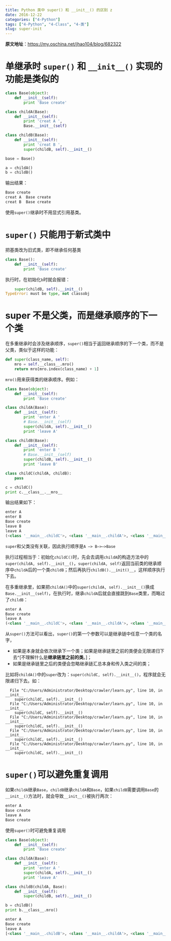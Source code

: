 ```yaml
---
title: Python 类中 super() 和 __init__() 的区别 z
date: 2016-12-22
categories: ["4-Python"]
tags: ["4-Python", "4-Class", "4-类"]
slug: super-init
---
```


**原文地址**：<https://my.oschina.net/jhao104/blog/682322>

# 单继承时 `super()` 和 `__init__()` 实现的功能是类似的

```python
class Base(object):
    def __init__(self):
        print 'Base create'

class childA(Base):
    def __init__(self):
        print 'creat A ',
        Base.__init__(self)

class childB(Base):
    def __init__(self):
        print 'creat B ',
        super(childB, self).__init__()

base = Base()

a = childA()
b = childB()
```

输出结果：

```python
Base create
creat A  Base create
creat B  Base create
```

<!-- more -->

使用`super()`继承时不用显式引用基类。

# `super()` 只能用于新式类中

把基类改为旧式类，即不继承任何基类

```python
class Base():
    def __init__(self):
        print 'Base create'
```

执行时，在初始化`b`时就会报错：

```python
    super(childB, self).__init__()
TypeError: must be type, not classobj
```

# super 不是父类，而是继承顺序的下一个类

在多重继承时会涉及继承顺序，`super()`相当于返回继承顺序的下一个类，而不是父类，类似于这样的功能：

```python
def super(class_name, self):
    mro = self.__class__.mro()
    return mro[mro.index(class_name) + 1]
```

`mro()`用来获得类的继承顺序。例如：

```python
class Base(object):
    def __init__(self):
        print 'Base create'

class childA(Base):
    def __init__(self):
        print 'enter A '
        # Base.__init__(self)
        super(childA, self).__init__()
        print 'leave A'

class childB(Base):
    def __init__(self):
        print 'enter B '
        # Base.__init__(self)
        super(childB, self).__init__()
        print 'leave B'

class childC(childA, childB):
    pass

c = childC()
print c.__class__.__mro__
```

输出结果如下：

```python
enter A 
enter B 
Base create
leave B
leave A
(<class '__main__.childC'>, <class '__main__.childA'>, <class '__main__.childB'>, <class '__main__.Base'>, <type 'object'>)
```

`super`和父类没有关联，因此执行顺序是`A —> B—>—>Base`

执行过程相当于：初始化`childC()`时，先会去调用`childA`的构造方法中的`super(childA, self).__init__()`，`super(childA, self)`返回当前类的继承顺序中`childA`后的一个类`childB`；然后再执行`childB().__init()__`，这样顺序执行下去。

在多重继承里，如果把`childA()`中的`super(childA, self).__init__()`换成`Base.__init__(self)`，在执行时，继承`childA`后就会直接跳到`Base`类里，而略过了`childB`：

```python
enter A 
Base create
leave A
(<class '__main__.childC'>, <class '__main__.childA'>, <class '__main__.childB'>, <class '__main__.Base'>, <type 'object'>)
```

从`super()`方法可以看出，`super()`的第一个参数可以是继承链中任意一个类的名字，

- 如果是本身就会依次继承下一个类；如果是继承链里之前的类便会无限递归下去^[不理解什么是**继承链里之前的类**。]；
- 如果是继承链里之后的类便会忽略继承链汇总本身和传入类之间的类；

比如将`childA()`中的`super`改为：`super(childC, self).__init__()`，程序就会无限递归下去。如：

```
  File "C:/Users/Administrator/Desktop/crawler/learn.py", line 10, in __init__
    super(childC, self).__init__()
  File "C:/Users/Administrator/Desktop/crawler/learn.py", line 10, in __init__
    super(childC, self).__init__()
  File "C:/Users/Administrator/Desktop/crawler/learn.py", line 10, in __init__
    super(childC, self).__init__()
  File "C:/Users/Administrator/Desktop/crawler/learn.py", line 10, in __init__
    super(childC, self).__init__()
  File "C:/Users/Administrator/Desktop/crawler/learn.py", line 10, in __init__
    super(childC, self).__init__()
```

# `super()`可以避免重复调用

如果`childA`继承`Base`，`childB`继承`childA`和`Base`，如果`childB`需要调用`Base`的`__init__()`方法时，就会导致`__init__()`被执行两次：

```python
enter A 
Base create
leave A
Base create
```

使用`super()`时可避免重复调用

```python
class Base(object):
    def __init__(self):
        print 'Base create'

class childA(Base):
    def __init__(self):
        print 'enter A '
        super(childA, self).__init__()
        print 'leave A'

class childB(childA, Base):
    def __init__(self):
        super(childB, self).__init__()

b = childB()
print b.__class__.mro()
```

```python
enter A 
Base create
leave A
[<class '__main__.childB'>, <class '__main__.childA'>, <class '__main__.Base'>, <type 'object'>]
```